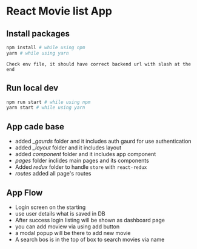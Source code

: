 # React Movie list App

## Install packages

```bash
npm install # while using npm
yarn # while using yarn
```

`Check env file, it should have correct backend url with slash at the end`


## Run local dev
```bash
npm run start # while using npm
yarn start # while using yarn
```

## App cade base
- added *_gaurds* folder and it includes auth gaurd for use authentication
- added *_layout* folder and it includes layout
- added *component* folder and it includes app component
- *pages* folder inclides main pages and its components
- Added *redux* folder to handle `store` with `react-redux`
- *routes* added all page's routes

## App Flow
- Login screen on the starting
- use user details what is saved in DB
- After success login listing will be shown as dashboard page
- you can add moview via using add button
- a modal popup will be there to add new movie
- A search bos is in the top of box to search movies via name
